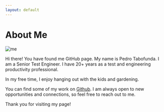 ```yaml
---
layout: default
---
```


# About Me

<img src="{{ self_image }}" alt="me" />

Hi there! You have found me GitHub page. My name is Pedro Tabofunda. I am a Senior Test Engineer. I have 20+ years as a test and engineering productivity professional.

In my free time, I enjoy hanging out with the kids and gardening. 

You can find some of my work on [Github](https://ptabofunda.github.io). I am always open to new opportunities and connections, so feel free to reach out to me.

Thank you for visiting my page!
